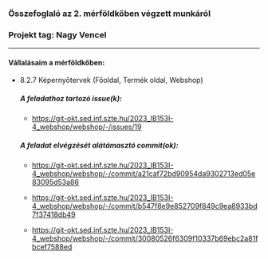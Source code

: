 ### Összefoglaló az 2. mérföldkőben végzett munkáról

### Projekt tag: Nagy Vencel

---

#### Vállalásaim a mérföldkőben:

- 8.2.7 Képernyőtervek (Főoldal, Termék oldal, Webshop)

  ##### A feladathoz tartozó issue(k):

  - https://git-okt.sed.inf.szte.hu/2023_IB153I-4_webshop/webshop/-/issues/19

  ##### A feladat elvégzését alátámasztó commit(ok):

  - https://git-okt.sed.inf.szte.hu/2023_IB153I-4_webshop/webshop/-/commit/a21caf72bd90954da9302713ed05e83095d53a86

  - https://git-okt.sed.inf.szte.hu/2023_IB153I-4_webshop/webshop/-/commit/b547f8e9e852709f849c9ea8933bd7f37418db49

  - https://git-okt.sed.inf.szte.hu/2023_IB153I-4_webshop/webshop/-/commit/30080526f6309f10337b69ebc2a81fbcef7588ed
